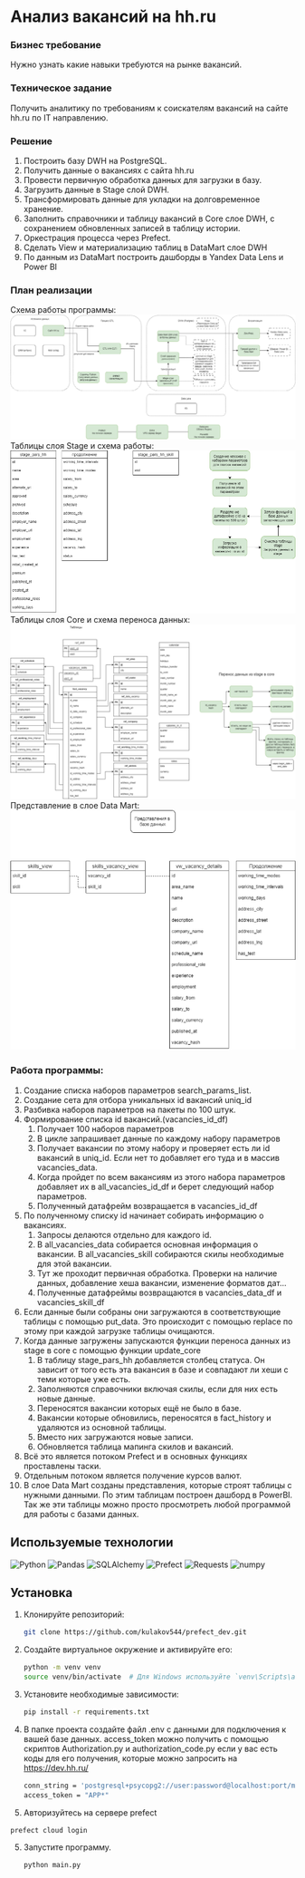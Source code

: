 # Анализ вакансий на hh.ru

### Бизнес требование
Нужно узнать какие навыки требуются на рынке вакансий.

### Техническое задание
Получить аналитику по требованиям к соискателям вакансий на сайте hh.ru по IT направлению.

### Решение
1. Построить базу DWH на PostgreSQL.
2. Получить данные о вакансиях с сайта hh.ru
3. Провести первичную обработка данных для загрузки в базу.
4. Загрузить данные в Stage слой DWH.
5. Трансформировать данные для укладки на долговременное хранение.
6. Заполнить справочники и таблицу вакансий в Core слое DWH, с сохранением обновленных записей в таблицу истории.
7. Оркестрация процесса через Prefect.
8. Сделать View и материализацию таблиц в DataMart слое DWH
9. По данным из DataMart построить дашборды в Yandex Data Lens и Power BI


### План реализации
Схема работы программы:
![Схема работы программы](flow_pars_hh_dir/file/DWH.png)
Таблицы слоя Stage и схема работы:
![Схема работы программы](flow_pars_hh_dir/file/stage.png)
Таблицы слоя Core и схема переноса данных:
![Схема работы программы](flow_pars_hh_dir/file/core.png)
Представление в слое Data Mart:
![Схема работы программы](flow_pars_hh_dir/file/data_mart.png)

### Работа программы:
1. Создание списка наборов параметров search_params_list.
2. Создание сета для отбора уникальных id вакансий uniq_id
3. Разбивка наборов параметров на пакеты по 100 штук.
4. Формирование списка id вакансий.(vacancies_id_df)
   1. Получает 100 наборов параметров
   2. В цикле запрашивает данные по каждому набору параметров
   3. Получает вакансии по этому набору и проверяет есть ли id вакансий
   в uniq_id. Если нет то добавляет его туда и в массив vacancies_data.
   4. Когда пройдет по всем вакансиям из этого набора параметров добавляет их
   в all_vacancies_id_df и берет следующий набор параметров.
   5. Полученный датафрейм возвращается в vacancies_id_df
5.  По полученному списку id начинает собирать информацию о вакансиях.
      1. Запросы делаются отдельно для каждого id.
      2. В all_vacancies_data собирается основная информация о вакансии. 
      В all_vacancies_skill собираются скилы необходимые для этой вакансии.
    3. Тут же проходит первичная обработка. Проверки на наличие данных, добавление 
    хеша вакансии, изменение форматов дат...
    4. Полученные датафреймы возвращаются в vacancies_data_df и vacancies_skill_df
6. Если данные были собраны они загружаются в соответствующие таблицы с помощью put_data.
Это происходит с помощью replace по этому при каждой загрузке таблицы очищаются.
7. Когда данные загружены запускаются функции переноса данных из stage в core c
помощью функции update_core
   1. В таблицу stage_pars_hh добавляется столбец статуса. Он зависит от того есть 
   эта вакансия в базе и совпадают ли хеши с теми которые уже есть.
   2. Заполняются справочники включая скилы, если для них есть новые данные.
   3. Переносятся вакансии которых ещё не было в базе.
   4. Вакансии которые обновились, переносятся в fact_history и удаляются из основной таблицы.
   5. Вместо них загружаются новые записи.
   6. Обновляется таблица мапинга скилов и вакансий.
8. Всё это является потоком Prefect и в основных функциях проставлены таски.
9. Отдельным потоком является получение курсов валют.
10. В слое Data Mart созданы представления, которые строят таблицы с нужными данными.
По этим таблицам построен дашборд в PowerBI. Так же эти таблицы можно просто просмотреть любой 
программой для работы с базами данных.


## Используемые технологии

![Python](https://img.shields.io/badge/Python-3.12+-blue?logo=python)
![Pandas](https://img.shields.io/badge/Pandas-1.3.3+-yellow?logo=pandas)
![SQLAlchemy](https://img.shields.io/badge/SQLAlchemy-1.4.22+-orange?logo=python)
![Prefect](https://img.shields.io/badge/prefect-2.19.8+-green?logo=prefect)
![Requests](https://img.shields.io/badge/Requests-2.32.3+-green?logo=python)
![numpy](https://img.shields.io/badge/numpy-2.0.1+-green?logo=python)

## Установка

1. Клонируйте репозиторий:
   ```bash
   git clone https://github.com/kulakov544/prefect_dev.git 
   ```
2. Создайте виртуальное окружение и активируйте его:
   ```bash
   python -m venv venv
   source venv/bin/activate  # Для Windows используйте `venv\Scripts\activate`
   ```
3. Установите необходимые зависимости:
   ```bash
   pip install -r requirements.txt
   ```
4. В папке проекта создайте файл .env с данными для подключения к вашей базе данных.
access_token можно получить с помощью скриптов Authorization.py и authorization_code.py
если у вас есть коды для его получения, которые можно запросить на https://dev.hh.ru/
   ```bash
   conn_string = 'postgresql+psycopg2://user:password@localhost:port/mydatabase'
   access_token = "APP*"
   ```
5. Авторизуйтесь на сервере prefect
```
prefect cloud login
```
5. Запустите программу.
   ```bash
   python main.py
   ```
